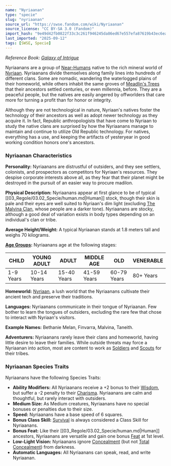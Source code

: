 ```yaml
---
name: "Nyriaanan"
type: "specie"
slug: "nyriaanan"
source_url: "https://swse.fandom.com/wiki/Nyriaanan"
source_license: "CC BY-SA 3.0 (Fandom)"
import_hash: "9e49d42fb0822f33c3c261f946245da86ed67e557efa87619b43ec6eaeb518a3"
last_imported: "2025-09-12"
tags: [SWSE, Specie]
---
```

*Reference Book: [Galaxy of Intrigue](https://swse.fandom.com/wiki/Star_Wars_Saga_Edition_Galaxy_of_Intrigue)*

Nyriaanans are a group of [Near-Humans](https://swse.fandom.com/wiki/Near-Humans) native to the rich mineral world of [Nyriaan](https://swse.fandom.com/wiki/Nyriaan). Nyriaanans divide themselves along family lines into hundreds of different clans. Some are nomadic, wandering the waterlogged plains of their homeworld, while others inhabit the same groves of [Meadlin's Trees](https://swse.fandom.com/wiki/Meadlin's_Trees) that their ancestors settled centuries, or even millennia, before. They are a peaceful people, but the natives are easily angered by offworlders that care more for turning a profit than for honor or integrity.

Although they are not technological in nature, Nyriaan's natives foster the technology of their ancestors as well as adopt newer technology as they acquire it. In fact, Republic anthropologists that have come to Nyriaan to study the native clans are surprised by how the Nyriaanans manage to maintain and continue to utilize Old Republic technology. For natives, everything has a use, and keeping the artifacts of yesteryear in good working condition honors one's ancestors. 

### Nyriaanan Characteristics
**Personality:** Nyriaanans are distrustful of outsiders, and they see settlers, colonists, and prospectors as competitors for Nyriaan's resources. They despise corporate interests above all, as they fear that their planet might be destroyed in the pursuit of an easier way to procure madilon.

**Physical Description:** Nyriaanans appear at first glance to be of typical [[03_Regole/03.02_Specie/human.md|Human]] stock, though their skin is pale and their eyes are well suited to Nyriaan's dim light (excluding [The Malvina Clan](https://swse.fandom.com/wiki/The_Malvina_Clan), whose people are a darker tone). Nyriaanans are stocky, although a good deal of variation exists in body types depending on an individual's clan or tribe. 

**Average Height/Weight:** A typical Nyriaanan stands at 1.8 meters tall and weighs 70 kilograms.

**[Age Groups](https://swse.fandom.com/wiki/Age_Groups):** Nyriaanans age at the following stages:

| CHILD | YOUNG ADULT | ADULT | MIDDLE AGE | OLD | VENERABLE |
| --- | --- | --- | --- | --- | --- |
| 1-9 Years | 10-14 Years | 15-40 Years | 41-59 Years | 60-79 Years | 80+ Years |

**Homeworld:** [Nyriaan](https://swse.fandom.com/wiki/Nyriaan), a lush world that the Nyriaanans cultivate their ancient tech and preserve their traditions. 

**Languages:** Nyriaanans communicate in their tongue of Nyriaanan. Few bother to learn the tongues of outsiders, excluding the rare few that chose to interact with Nyriaan's visitors. 

**Example Names:** Bethanie Melan, Finvarra, Malvina, Taneith. 

**Adventurers:** Nyriaanans rarely leave their clans and homeworld, having little desire to leave their families. While outside threats may force a Nyriaanan into action, most are content to work as [Soldiers](https://swse.fandom.com/wiki/Soldiers) and [Scouts](https://swse.fandom.com/wiki/Scouts) for their tribes. 

### Nyriaanan Species Traits
Nyriaanans have the following Species Traits:

- **Ability Modifiers:** All Nyriaanans receive a +2 bonus to their [Wisdom](https://swse.fandom.com/wiki/Wisdom), but suffer a -2 penalty to their [Charisma](https://swse.fandom.com/wiki/Charisma). Nyriaanans are calm and thoughtful, but rarely interact with outsiders.
- **Medium Size:** As Medium creatures, Nyriaanans have no special bonuses or penalties due to their size.
- **Speed:** Nyriaanans have a base speed of 6 squares.
- **Bonus Class Skill:** [Survival](https://swse.fandom.com/wiki/Survival) is always considered a Class Skill for Nyriaanans.
- **Bonus Feat:** Like their [[03_Regole/03.02_Specie/human.md|Human]] ancestors, Nyriaanans are versatile and gain one bonus [Feat](https://swse.fandom.com/wiki/Feat) at 1st level.
- **Low-Light Vision:** Nyriaanans ignore [Concealment](https://swse.fandom.com/wiki/Concealment) (but not [Total Concealment](https://swse.fandom.com/wiki/Total_Concealment)) from darkness.
- **Automatic Languages:** All Nyriaanans can speak, read, and write Nyriaanan.